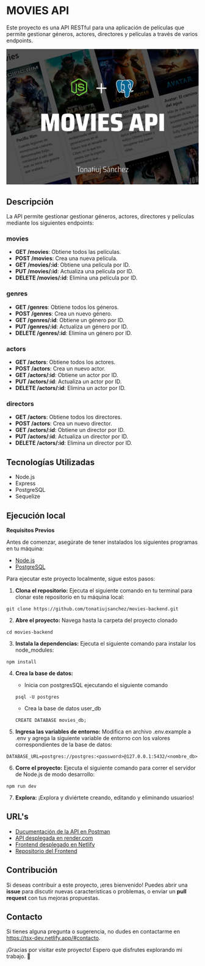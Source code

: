 # MOVIES API

Este proyecto es una API RESTful para una aplicación de películas que permite gestionar géneros, actores, directores y películas a través de varios endpoints.

[![API de Películas](/public/movies_api.webp)](https://movies-ts.netlify.app)

## Descripción

La API permite gestionar gestionar géneros, actores, directores y películas mediante los siguientes endpoints:

### movies
- **GET /movies**: Obtiene todos las películas.
- **POST /movies**: Crea una nueva película.
- **GET /movies/:id**: Obtiene una película por ID.
- **PUT /movies/:id**: Actualiza una película por ID.
- **DELETE /movies/:id**: Elimina una película por ID.

### genres
- **GET /genres**: Obtiene todos los géneros.
- **POST /genres**: Crea un nuevo género.
- **GET /genres/:id**: Obtiene un género por ID.
- **PUT /genres/:id**: Actualiza un género por ID.
- **DELETE /genres/:id**: Elimina un género por ID.

### actors
- **GET /actors**: Obtiene todos los actores.
- **POST /actors**: Crea un nuevo actor.
- **GET /actors/:id**: Obtiene un actor por ID.
- **PUT /actors/:id**: Actualiza un actor por ID.
- **DELETE /actors/:id**: Elimina un actor por ID.

### directors
- **GET /actors**: Obtiene todos los directores.
- **POST /actors**: Crea un nuevo director.
- **GET /actors/:id**: Obtiene un director por ID.
- **PUT /actors/:id**: Actualiza un director por ID.
- **DELETE /actors/:id**: Elimina un director por ID.

## Tecnologías Utilizadas

- Node.js
- Express
- PostgreSQL
- Sequelize

## Ejecución local

__Requisitos Previos__

Antes de comenzar, asegúrate de tener instalados los siguientes programas en tu máquina:

- [Node.js](https://nodejs.org/)
- [PostgreSQL](https://www.postgresql.org/)

Para ejecutar este proyecto localmente, sigue estos pasos:

1. **Clona el repositorio:** Ejecuta el siguiente comando en tu terminal para clonar este repositorio en tu máquina local:
```
git clone https://github.com/tonatiujsanchez/movies-backend.git
```

2. **Abre el proyecto:** Navega hasta la carpeta del proyecto clonado
```
cd movies-backend
```

3. **Instala la dependencias:** Ejecuta el siguiente comando para instalar los node_modules:
```
npm install
```

4. **Crea la base de datos:**

    - Inicia con postgresSQL ejecutando el siguiente comando
    ```
    psql -U postgres
    ```
    - Crea la base de datos user_db
    ```
    CREATE DATABASE movies_db;
    ```

5. **Ingresa las variables de entorno:** Modifica en archivo .env.example a .env y agrega la siguiente variable de entorno con los valores correspondientes de la base de datos:
```
DATABASE_URL=postgres://postgres:<password>@127.0.0.1:5432/<nombre_db>
```

6. **Corre el proyecto:** Ejecuta el siguiente comando para correr el servidor de Node.js de modo desarrollo:
```
npm run dev
```

7. **Explora:** ¡Explora y diviértete creando, editando y eliminando usuarios!


## URL's

- [Ducumentación de la API en Postman](https://documenter.getpostman.com/view/3730299/2sA3XLGQHJ)
- [API desplegada en render.com](https://movies-ts.onrender.com)
- [Frontend desplegado en Netlify](https://movies-ts.netlify.app)
- [Repositorio del Frontend](https://github.com/tonatiujsanchez/movies-frontend.git)



## Contribución

Si deseas contribuir a este proyecto, ¡eres bienvenido! Puedes abrir una __issue__ para discutir nuevas características o problemas, o enviar un __pull request__ con tus mejoras propuestas.

## Contacto

Si tienes alguna pregunta o sugerencia, no dudes en contactarme en https://tsx-dev.netlify.app/#contacto.

¡Gracias por visitar este proyecto! Espero que disfrutes explorando mi trabajo. 🤗